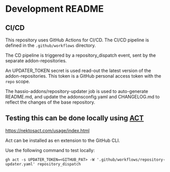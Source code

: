 # Development README

## CI/CD

This repository uses GitHub Actions for CI/CD. The CI/CD pipeline is defined in the `.github/workflows` directory. 

The CD pipeline is triggered by a repository_dispatch event, sent by the separate addon-repositories.

An UPDATER_TOKEN secret is used read-out the latest version of the addon-repositories. This token is a GitHub personal access token with the `repo` scope. 

The hassio-addons/repository-updater job is used to auto-generate README.md,  and update the addonsconfig.yaml and CHANGELOG.md to reflect the changes of the base repository.

## Testing this can be done locally using [ACT](https://github.com/nektos/act)

https://nektosact.com/usage/index.html

Act can be installed as en extension to the GitHub CLI.

Use the following command to test locally:

```
gh act -s UPDATER_TOKEN=<GITHUB_PAT> -W '.github/workflows/repository-updater.yaml' repository_dispatch
```













